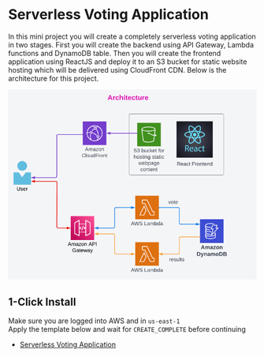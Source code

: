 
# Serverless Voting Application

In this mini project you will create a completely serverless voting application in two stages. First you will create the backend using API Gateway, Lambda functions and DynamoDB table. Then you will create the frontend application using ReactJS and deploy it to an S3 bucket for static website hosting which will be delivered using CloudFront CDN. Below is the architecture for this project.

![Architecture](Architecture-ServerlessVotingApp.png)

## 1-Click Install
Make sure you are logged into AWS and in `us-east-1`  
Apply the template below and wait for `CREATE_COMPLETE` before continuing

- [Serverless Voting Application](https://console.aws.amazon.com/cloudformation/home?region=us-east-1#/stacks/create/review?templateURL=https://github.com/ashish3121990/learn-cantrill-labs-1clickrepo/blob/branch-serverless-voting-app/aws-serverless-voting-app/aws-serverless-voting-app.yaml&stackName=Serverless-Voting-App-Demo)

